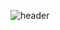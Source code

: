 ![header](https://capsule-render.vercel.app/api?type=slice&color=auto&height=160&section=header&text=Jong%20In%20Lee&fontAlign=78&fontAlignY=28&fontSize=60&fontColor=d6ace8&rotate=11)
